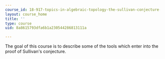 ```yaml
---
course_id: 18-917-topics-in-algebraic-topology-the-sullivan-conjecture-fall-2007
layout: course_home
title: ''
type: course
uid: 8a8615793dfa6b1a230544286813111a

---
```

The goal of this course is to describe some of the tools which enter into the proof of Sullivan's conjecture.
